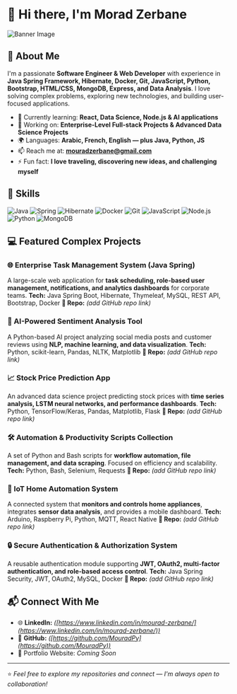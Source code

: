 # 👋 Hi there, I'm **Morad Zerbane**

![Banner Image](https://images.unsplash.com/photo-1555066931-4365d14bab8c?ixlib=rb-4.0.3\&ixid=M3wxMjA3fDB8MHxwaG90by1wYWdlfHx8fGVufDB8fHx8fA%253D%253D\&auto=format\&fit=crop\&w=2070\&q=80)

## 🚀 About Me

I'm a passionate **Software Engineer & Web Developer** with experience in **Java Spring Framework, Hibernate, Docker, Git, JavaScript, Python, Bootstrap, HTML/CSS, MongoDB, Express, and Data Analysis**. I love solving complex problems, exploring new technologies, and building user-focused applications.

* 🌱 Currently learning: **React, Data Science, Node.js & AI applications**
* 🔭 Working on: **Enterprise-Level Full-stack Projects & Advanced Data Science Projects**
* 🌍 Languages: **Arabic, French, English — plus Java, Python, JS**
* 📫 Reach me at: **[mouradzerbane@gmail.com](mailto:mouradzerbane@gmail.com)**
* ⚡ Fun fact: **I love traveling, discovering new ideas, and challenging myself**

## 🧠 Skills

![Java](https://img.shields.io/badge/-Java-007396?style=flat-square\&logo=java\&logoColor=white)
![Spring](https://img.shields.io/badge/-Spring-6DB33F?style=flat-square\&logo=spring\&logoColor=white)
![Hibernate](https://img.shields.io/badge/-Hibernate-59666C?style=flat-square\&logo=hibernate\&logoColor=white)
![Docker](https://img.shields.io/badge/-Docker-2496ED?style=flat-square\&logo=docker\&logoColor=white)
![Git](https://img.shields.io/badge/-Git-F05032?style=flat-square\&logo=git\&logoColor=white)
![JavaScript](https://img.shields.io/badge/-JavaScript-F7DF1E?style=flat-square\&logo=javascript\&logoColor=black)
![Node.js](https://img.shields.io/badge/-Node.js-339933?style=flat-square\&logo=node.js\&logoColor=white)
![Python](https://img.shields.io/badge/-Python-3776AB?style=flat-square\&logo=python\&logoColor=white)
![MongoDB](https://img.shields.io/badge/-MongoDB-47A248?style=flat-square\&logo=mongodb\&logoColor=white)

## 💻 Featured Complex Projects

### 🌐 Enterprise Task Management System (Java Spring)

A large-scale web application for **task scheduling, role-based user management, notifications, and analytics dashboards** for corporate teams.
**Tech:** Java Spring Boot, Hibernate, Thymeleaf, MySQL, REST API, Bootstrap, Docker
**🔗 Repo:** *(add GitHub repo link)*

### 🤖 AI-Powered Sentiment Analysis Tool

A Python-based AI project analyzing social media posts and customer reviews using **NLP, machine learning, and data visualization**.
**Tech:** Python, scikit-learn, Pandas, NLTK, Matplotlib
**🔗 Repo:** *(add GitHub repo link)*

### 📈 Stock Price Prediction App

An advanced data science project predicting stock prices with **time series analysis, LSTM neural networks, and performance dashboards**.
**Tech:** Python, TensorFlow/Keras, Pandas, Matplotlib, Flask
**🔗 Repo:** *(add GitHub repo link)*

### 🛠 Automation & Productivity Scripts Collection

A set of Python and Bash scripts for **workflow automation, file management, and data scraping**. Focused on efficiency and scalability.
**Tech:** Python, Bash, Selenium, Requests
**🔗 Repo:** *(add GitHub repo link)*

### 🌉 IoT Home Automation System

A connected system that **monitors and controls home appliances**, integrates **sensor data analysis**, and provides a mobile dashboard.
**Tech:** Arduino, Raspberry Pi, Python, MQTT, React Native
**🔗 Repo:** *(add GitHub repo link)*

### 🔒 Secure Authentication & Authorization System

A reusable authentication module supporting **JWT, OAuth2, multi-factor authentication, and role-based access control**.
**Tech:** Java Spring Security, JWT, OAuth2, MySQL, Docker
**🔗 Repo:** *(add GitHub repo link)*

## 📬 Connect With Me

* 🌐 **LinkedIn:** *([https://www.linkedin.com/in/mourad-zerbane/](https://www.linkedin.com/in/mourad-zerbane/))*
* 💼 **GitHub:** *([https://github.com/MouradPy](https://github.com/MouradPy))*
* 📝 Portfolio Website: *Coming Soon*

---

⭐️ *Feel free to explore my repositories and connect — I'm always open to collaboration!*

